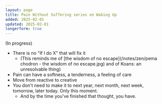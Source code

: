 ```yaml
---
layout: page
title: Pain Without Suffering series on Waking Up
added: 2025-02-01
updated: 2025-02-01
longerform: true
---
```


(In progress)

- There is no "If I do X" that will fix it
    - (This reminds me of [the wisdom of no escape](/notes/zen/pema chodron - the wisdom of no escape.jpg) and of Koans: an unresolvable thing)
- Pain can have a softness, a tenderness, a feeling of care
- Move from reactive to creative
- You don't need to make it to next year, next month, next week, tomorrow, later today. Only this moment.
    - And by the time you've finished that thought, you have.
